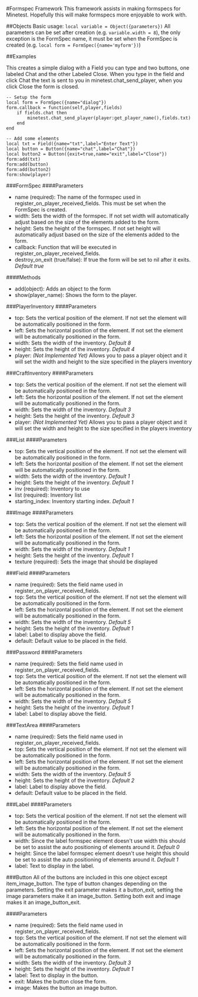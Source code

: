 #Formspec Framework
This framework assists in making formspecs for Minetest. Hopefully this will make formspecs more enjoyable to work with.

##Objects
Basic usage: `local variable = Object({parameters})`
All parameters can be set after creation (e.g. `variable.width = 8`), the only exception is the FormSpec name, it must be set when the
FormSpec is created (e.g. `local form = FormSpec({name='myform'})`)

##Examples

This creates a simple dialog with a Field you can type and two buttons, one labeled Chat and the other Labeled Close. When you type in the
field and click Chat the text is sent to you in minetest.chat_send_player, when you click Close the form is closed.
```
-- Setup the form
local form = FormSpec({name="dialog"})
form.callback = function(self,player,fields)
	if fields.chat then
		minetest.chat_send_player(player:get_player_name(),fields.txt)
	end
end

-- Add some elements
local txt = Field({name="txt",label="Enter Text"})
local button = Button({name="chat",label="Chat"})
local button2 = Button({exit=true,name="exit",label="Close"})
form:add(txt)
form:add(button)
form:add(button2)
form:show(player)
```

###FormSpec
####Parameters
- name (required): The name of the formspec used in register_on_player_received_fields. This must be set when the FormSpec is created.
- width: Sets the width of the formspec. If not set width will automatically adjust based on the size of the elements added to the form.
- height: Sets the height of the formspec. If not set height will automatically adjust based on the size of the elements added to the form.
- callback: Function that will be executed in register_on_player_received_fields.
- destroy_on_exit (true/false): If true the form will be set to nil after it exits. *Default true*

####Methods
- add(object): Adds an object to the form
- show(player_name): Shows the form to the player.

###PlayerInventory
####Parameters
- top: Sets the vertical position of the element. If not set the element will be automatically positioned in the form.
- left: Sets the horizontal position of the element. If not set the element will be automatically positioned in the form.
- width: Sets the width of the inventory. *Default 8*
- height: Sets the height of the inventory. *Default 4*
- player: *(Not Implemented Yet)* Allows you to pass a player object and it will set the width and height to the size specified in the players inventory

###CraftInventory
####Parameters
- top: Sets the vertical position of the element. If not set the element will be automatically positioned in the form.
- left: Sets the horizontal position of the element. If not set the element will be automatically positioned in the form.
- width: Sets the width of the inventory. *Default 3*
- height: Sets the height of the inventory. *Default 3*
- player: *(Not Implemented Yet)* Allows you to pass a player object and it will set the width and height to the size specified in the players inventory

###List
####Parameters
- top: Sets the vertical position of the element. If not set the element will be automatically positioned in the form.
- left: Sets the horizontal position of the element. If not set the element will be automatically positioned in the form.
- width: Sets the width of the inventory. *Default 1*
- height: Sets the height of the inventory. *Default 1*
- inv (required): Inventory to use
- list (required): Inventory list
- starting_index: Inventory starting index. *Default 1*

###Image
####Parameters
- top: Sets the vertical position of the element. If not set the element will be automatically positioned in the form.
- left: Sets the horizontal position of the element. If not set the element will be automatically positioned in the form.
- width: Sets the width of the inventory. *Default 1*
- height: Sets the height of the inventory. *Default 1*
- texture (required): Sets the image that should be displayed

###Field
####Parameters
- name (required): Sets the field name used in register_on_player_received_fields.
- top: Sets the vertical position of the element. If not set the element will be automatically positioned in the form.
- left: Sets the horizontal position of the element. If not set the element will be automatically positioned in the form.
- width: Sets the width of the inventory. *Default 5*
- height: Sets the height of the inventory. *Default 1*
- label: Label to display above the field.
- default: Default value to be placed in the field.

###Password
####Parameters
- name (required): Sets the field name used in register_on_player_received_fields.
- top: Sets the vertical position of the element. If not set the element will be automatically positioned in the form.
- left: Sets the horizontal position of the element. If not set the element will be automatically positioned in the form.
- width: Sets the width of the inventory. *Default 5*
- height: Sets the height of the inventory. *Default 1*
- label: Label to display above the field.

###TextArea
####Parameters
- name (required): Sets the field name used in register_on_player_received_fields.
- top: Sets the vertical position of the element. If not set the element will be automatically positioned in the form.
- left: Sets the horizontal position of the element. If not set the element will be automatically positioned in the form.
- width: Sets the width of the inventory. *Default 5*
- height: Sets the height of the inventory. *Default 2*
- label: Label to display above the field.
- default: Default value to be placed in the field.

###Label
####Parameters
- top: Sets the vertical position of the element. If not set the element will be automatically positioned in the form.
- left: Sets the horizontal position of the element. If not set the element will be automatically positioned in the form.
- width: Since the label formspec element doesn't use width this should be set to assist the auto positioning of elements around it. *Default 0*
- height: Since the label formspec element doesn't use height this should be set to assist the auto positioning of elements around it. *Default 1*
- label: Text to display in the label.

###Button
All of the buttons are included in this one object except item_image_button. The type of button changes depending on the parameters. Setting the exit parameter makes it
a button_exit, setting the image parameters make it an image_button. Setting both exit and image makes it an image_button_exit.

####Parameters
- name (required): Sets the field name used in register_on_player_received_fields.
- top: Sets the vertical position of the element. If not set the element will be automatically positioned in the form.
- left: Sets the horizontal position of the element. If not set the element will be automatically positioned in the form.
- width: Sets the width of the inventory. *Default 3*
- height: Sets the height of the inventory. *Default 1*
- label: Text to display in the button.
- exit: Makes the button close the form.
- image: Makes the button an image button.





